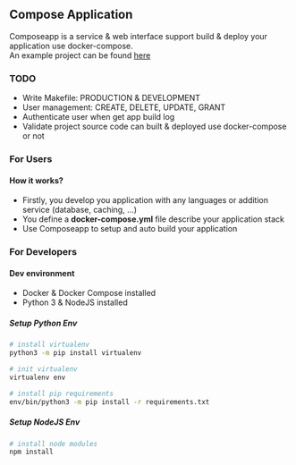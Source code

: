 ## Compose Application

Composeapp is a service & web interface support build & deploy your application use docker-compose.<br />
An example project can be found [here](https://github.com/pmtoan/example-go-service)

### TODO
- Write Makefile: PRODUCTION & DEVELOPMENT
- User management: CREATE, DELETE, UPDATE, GRANT
- Authenticate user when get app build log
- Validate project source code can built & deployed use docker-compose or not

### For Users
#### How it works?
- Firstly, you develop you application with any languages or addition service (database, caching, ...)
- You define a **docker-compose.yml** file describe your application stack
- Use Composeapp to setup and auto build your application

### For Developers
#### Dev environment
- Docker & Docker Compose installed
- Python 3 & NodeJS installed

##### Setup Python Env
```bash
# install virtualenv
python3 -m pip install virtualenv

# init virtualenv
virtualenv env

# install pip requirements
env/bin/python3 -m pip install -r requirements.txt
```

##### Setup NodeJS Env
```bash
# install node modules
npm install
```
